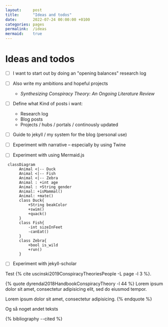 ```yaml
---
layout:     post
title:  	"Ideas and todos"
date:   	2022-07-24 00:00:00 +0100
categories:	pages
permalink: 	/ideas
mermaid:	true
---
```


# Ideas and todos

- [ ] I want to start out by doing an "opening balances" research log

- [ ] Also write my ambitions and hopeful projects
	- *Synthesizing Conspiracy Theory: An Ongoing Literature Review*

- [ ] Define what Kind of posts i want:
	- Research log
	- Blog posts
	- Projects / hubs / portals / continously updated

- [ ] Guide to jekyll / my system for the blog (personal use)

- [ ] Experiment with narrative – especially by using Twine

- [ ] Experiment with using Mermaid.js


```mermaid
 classDiagram
      Animal <|-- Duck
      Animal <|-- Fish
      Animal <|-- Zebra
      Animal : +int age
      Animal : +String gender
      Animal: +isMammal()
      Animal: +mate()
      class Duck{
          +String beakColor
          +swim()
          +quack()
      }
      class Fish{
          -int sizeInFeet
          -canEat()
      }
      class Zebra{
          +bool is_wild
          +run()
      }
```

- [ ] Experiment with jekyll-scholar

Test {% cite uscinski2019ConspiracyTheoriesPeople -L page -l 3 %}.

{% quote dyrendal2018HandbookConspiracyTheory -l 44 %}
Lorem ipsum dolor sit amet, consectetur adipisicing elit,
sed do eiusmod tempor.

Lorem ipsum dolor sit amet, consectetur adipisicing.
{% endquote %}

Og så noget andet teksts

{% bibliography --cited %}